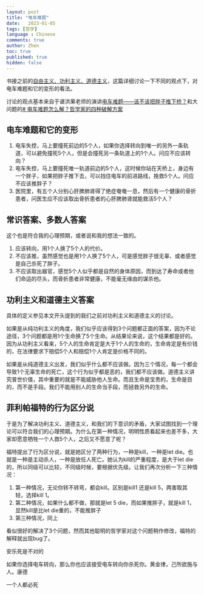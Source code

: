 ```yaml
---
layout: post
title: "电车难题"
date:   2023-01-05
tags: [哲学]
language : Chinese
comments: true
author: Zhen
toc: true
published: true
hidden: false
---
```

书接之前的[自由主义、功利主义、道德主义](/自由主义功利主义道德主义)，这篇详细讨论一下不同的观点下，对电车难题和它的变形的看法。<!-- more -->

讨论的观点基本来自于谌洪果老师的演讲[电车难题——该不该把胖子推下桥？](https://youtu.be/06CYaEoKtHI)和大问题的[# 电车难题怎么解？哲学家的四种破解方案](https://youtu.be/t_5QyuJyKfQ)

## 电车难题和它的变形
1. 电车失控，马上要撞死前边的5个人，如果你选择转向到唯一的另外一条轨道，可以避免撞死5个人，但是会撞死另一条轨道上的1个人。问应不应该转向？
2. 电车失控，马上要撞死唯一轨道前边的5个人，这时候你站在天桥上，身边有一个胖子，如果把胖子推下去，可以挡住电车的前进路线，挽救5个人。问应不应该推胖子？
3. 医院里，有五个人分别心肝脾肺肾得了绝症奄奄一息，然后有一个健康的骨折患者，问医生应不应该取出骨折患者的心肝脾肺肾就能救活5个人？

## 常识答案、多数人答案
这个也是符合我的心理预期，或者说和我的想法一致的。
1. 应该转向，用1个人换了5个人的代价。
2. 不应该推，虽然感觉也是用1个人换了5个人，可是感觉胖子很无辜、或者感觉是自己杀死了胖子。
3. 不应该取出器官，感觉5个人似乎都是自然的身体原因，而到达了寿命或者他们命运的尽头，而骨折患者非常健康，不能毫无缘由的谋杀他。

## 功利主义和道德主义答案
具体的定义参见本文开头提到的我们之前对功利主义和道德主义的讨论。

如果是从纯功利主义的角度，我们似乎应该得到3个问题都正面的答案，因为不论途径，3个问题都是用1个生命换了5个生命。从结果论来说，这个结果都是好的。因为从功利主义看来，5个人的生命肯定是大于1个人的生命的，生命肯定是有价钱的，在法律要求下赔偿5个人和赔偿1个人肯定是价格不同的。

如果是从纯道德主义出发，我们似乎什么都不应该做。因为三个情况，每一个都会导致1个无辜生命的死亡，这个行为似乎都是恶的，我们都不应该做。道德主义讲究普世价值，其中重要的就是不能威胁他人生命。而且生命是宝贵的，生命是目的，而不是手段。我们不能用别人的生命当手段，而拯救另外的生命。

## 菲利帕福特的行为区分说
于是为了解决功利主义、道德主义，和我们的下意识的矛盾，大家试图找到一个理论可以符合我们的心理预期。为什么在第一种情况，明明性质看起来也差不多，大家却愿意牺牲一个人救5个人，之后又不愿意了呢？

福特提出了行为区分说，就是她区分了两种行为，一种是kill，一种是let die。也就是一种是主动杀人，一种是放任人死亡。她认为kill的严重程度，是大于let die的，所以同级可以比较，不同级时候，要根据优先级。让我们再次分析一下三种情况：
1. 第一种情况，无论你转不转弯，都会kill。区别是kill1 还是kill 5，两害取其轻，选择kill 1。
2. 第二种情况，如果什么都不做，那就是let 5 die，而如果推胖子，就是kill 1，显然kill是比let die重的，不能推胖子
3. 第三种情况，同上

看似很好的解决了3个问题，然而其他聪明的哲学家对这个问题稍作修改，福特的解释就出现bug了。

安乐死是不对的

如果你选择电车转向，那么你也应该接受电车转向你杀死你。黄金律，己所欲施与人。康德

一个人都必死
<!--stackedit_data:
eyJoaXN0b3J5IjpbLTE2MTYzNzM4MTEsMTQ3NDY0NjM5NSwxMz
QzNjUwNjM0LC0zMDAxMDAyNDEsLTQ5ODQyOTQzNCwtNjU5ODg5
MzksMTU2MzIwNjc3LC0yODE4NzU3NTQsMTE5MTgxNjkwMiwtNj
M1ODc2MjhdfQ==
-->